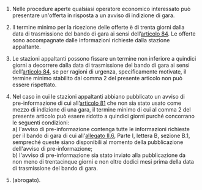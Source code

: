 1. Nelle procedure aperte qualsiasi operatore economico interessato può presentare un'offerta in risposta a un avviso di indizione di gara. 

2. Il termine minimo per la ricezione delle offerte è di trenta giorni dalla data di trasmissione del bando di gara ai sensi dell’[articolo 84](/index.html?article=articolo-84&version=1). Le offerte sono accompagnate dalle informazioni richieste dalla stazione appaltante. 

3. Le stazioni appaltanti possono fissare un termine non inferiore a quindici giorni a decorrere dalla data di trasmissione del bando di gara ai sensi dell’[articolo 84](/index.html?article=articolo-84&version=1), se per ragioni di urgenza, specificamente motivate, il termine minimo stabilito dal comma 2 del presente articolo non può essere rispettato. 

4. Nel caso in cui le stazioni appaltanti abbiano pubblicato un avviso di pre-informazione di cui all’[articolo 81](/index.html?article=articolo-81&version=1) che non sia stato usato come mezzo di indizione di una gara, il termine minimo di cui al comma 2 del presente articolo può essere ridotto a quindici giorni purché concorrano le seguenti condizioni:<br>a) l'avviso di pre-informazione contenga tutte le informazioni richieste per il bando di gara di cui all'[allegato II.6](/index.html?section=attachment-2-6&version=1), Parte I, lettera B, sezione B.1, sempreché queste siano disponibili al momento della pubblicazione dell'avviso di pre-informazione;<br>b) l'avviso di pre-informazione sia stato inviato alla pubblicazione da non meno di trentacinque giorni e non oltre dodici mesi prima della data di trasmissione del bando di gara.

5. (abrogato).
